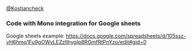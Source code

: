 [@Kostiancheck](https://github.com/Kostiancheck)

### Code with Mono integration for Google sheets
Google sheets example: https://docs.google.com/spreadsheets/d/105ssz-vH6hmq1Fu9gOWvLEZzlIhygIp8RGmfRtPnYzo/edit#gid=0
